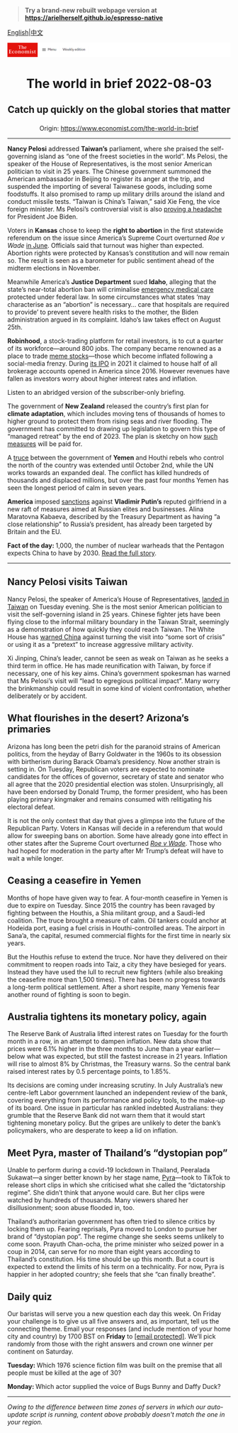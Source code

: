 > **Try a brand-new rebuilt webpage version at https://arielherself.github.io/espresso-native**

[English](https://github.com/arielherself/espresso/blob/main/README.md)|[中文](https://github-com.translate.goog/arielherself/espresso/blob/main/README.md?_x_tr_sl=en&_x_tr_tl=zh-CN&_x_tr_hl=zh-CN&_x_tr_pto=wapp)



![The Economist](menubar.png)

# <p align="center">The world in brief 2022-08-03</p>

## <p align="center">Catch up quickly on the global stories that matter</p>

<p align="center">Origin: <a href="https://www.economist.com/the-world-in-brief">https://www.economist.com/the-world-in-brief</a><hr>

<strong>Nancy Pelosi</strong> addressed <strong>Taiwan’s</strong> parliament, where she praised the self-governing island as “one of the freest societies in the world”. Ms Pelosi, the speaker of the House of Representatives, is the most senior American politician to visit in 25 years. The Chinese government summoned the American ambassador in Beijing to register its anger at the trip, and suspended the importing of several Taiwanese goods, including some foodstuffs. It also promised to ramp up military drills around the island and conduct missile tests. “Taiwan is China’s Taiwan,” said Xie Feng, the vice foreign minister. Ms Pelosi’s controversial visit is also [proving a headache](https://www.economist.com/leaders/2022/08/02/nancy-pelosis-trip-to-taiwan-highlights-americas-incoherent-strategy) for President Joe Biden.

Voters in <strong>Kansas</strong> chose to keep the <strong>right to abortion</strong> in the first statewide referendum on the issue since America’s Supreme Court overturned <em>Roe v Wade</em> [in June](https://www.economist.com/leaders/2022/06/24/the-supreme-courts-rejection-of-roe-will-hurt-the-poorest-most). Officials said that turnout was higher than expected. Abortion rights were protected by Kansas’s constitution and will now remain so. The result is seen as a barometer for public sentiment ahead of the midterm elections in November. 

Meanwhile America’s <strong>Justice Department</strong> sued <strong>Idaho</strong>, alleging that the state’s near-total abortion ban will criminalise [emergency medical care](https://www.economist.com/united-states/2022/07/19/americas-already-dreadful-maternal-mortality-rate-looks-set-to-rise) protected under federal law. In some circumstances what states ‘may characterise as an “abortion” is necessary… care that hospitals are required to provide’ to prevent severe health risks to the mother, the Biden administration argued in its complaint. Idaho’s law takes effect on August 25th.

<strong>Robinhood</strong>, a stock-trading platform for retail investors, is to cut a quarter of its workforce—around 800 jobs. The company became renowned as a place to trade [meme stocks](https://www.economist.com/the-world-ahead/2021/11/08/the-phenomenon-of-meme-stocks-could-be-here-to-stay)—those which become inflated following a social-media frenzy. During [its IPO](https://www.economist.com/finance-and-economics/2021/07/26/robinhood-takes-its-ipo-to-the-masses) in 2021 it claimed to house half of all brokerage accounts opened in America since 2016. However revenues have fallen as investors worry about higher interest rates and inflation.

Listen to an abridged version of the subscriber-only briefing.

The government of <strong>New Zealand</strong> released the country’s first plan for <strong>climate adaptation</strong>, which includes moving tens of thousands of homes to higher ground to protect them from rising seas and river flooding. The government has committed to drawing up legislation to govern this type of “managed retreat” by the end of 2023. The plan is sketchy on how [such measures](https://www.economist.com/leaders/2022/03/05/climate-change-must-be-adapted-to-as-well-as-opposed) will be paid for.

A [truce](https://www.economist.com/middle-east-and-africa/2022/04/16/war-ravaged-yemen-gets-a-truce-and-dumps-a-tired-president) between the government of <strong>Yemen</strong> and Houthi rebels who control the north of the country was extended until October 2nd, while the UN works towards an expanded deal. The conflict has killed hundreds of thousands and displaced millions, but over the past four months Yemen has seen the longest period of calm in seven years.

<strong>America</strong> imposed [sanctions](https://www.economist.com/international/2022/05/24/anonymous-tipsters-angry-at-russia-help-detect-sanctions-busters) against <strong>Vladimir Putin’s</strong> reputed girlfriend in a new raft of measures aimed at Russian elites and businesses. Alina Maratovna Kabaeva, described by the Treasury Department as having “a close relationship” to Russia’s president, has already been targeted by Britain and the EU. 

<strong>Fact of the day: </strong>1,000, the number of nuclear warheads that the Pentagon expects China to have by 2030. [Read the full story](https://www.economist.com/united-states/2022/07/31/will-the-ukraine-war-ring-the-knell-for-nuclear-arms-control).

----------

## Nancy Pelosi visits Taiwan

Nancy Pelosi, the speaker of America’s House of Representatives, [landed in Taiwan](https://www.economist.com/leaders/2022/08/02/nancy-pelosis-trip-to-taiwan-highlights-americas-incoherent-strategy) on Tuesday evening. She is the most senior American politician to visit the self-governing island in 25 years. Chinese fighter jets have been flying close to the informal military boundary in the Taiwan Strait, seemingly as a demonstration of how quickly they could reach Taiwan. The White House has [warned China](https://www.economist.com/china/2022/07/21/talk-of-nancy-pelosi-visiting-taiwan-angers-china) against turning the visit into “some sort of crisis” or using it as a “pretext” to increase aggressive military activity.

Xi Jinping, China’s leader, cannot be seen as weak on Taiwan as he seeks a third term in office. He has made reunification with Taiwan, by force if necessary, one of his key aims. China’s government spokesman has warned that Ms Pelosi’s visit will “lead to egregious political impact”. Many worry the brinkmanship could result in some kind of violent confrontation, whether deliberately or by accident.

## What flourishes in the desert? Arizona’s primaries

Arizona has long been the petri dish for the paranoid strains of American politics, from the heyday of Barry Goldwater in the 1960s to its obsession with birtherism during Barack Obama’s presidency. Now another strain is setting in. On Tuesday, Republican voters are expected to nominate candidates for the offices of governor, secretary of state and senator who all agree that the 2020 presidential election was stolen. Unsurprisingly, all have been endorsed by Donald Trump, the former president, who has been playing primary kingmaker and remains consumed with relitigating his electoral defeat.

It is not the only contest that day that gives a glimpse into the future of the Republican Party. Voters in Kansas will decide in a referendum that would allow for sweeping bans on abortion. Some have already gone into effect in other states after the Supreme Court overturned [<em>Roe v Wade</em>](https://www.economist.com/united-states/2022/06/26/the-fallout-from-overturning-roe). Those who had hoped for moderation in the party after Mr Trump’s defeat will have to wait a while longer.

## Ceasing a ceasefire in Yemen

Months of hope have given way to fear. A four-month ceasefire in Yemen is due to expire on Tuesday. Since 2015 the country has been ravaged by fighting between the Houthis, a Shia militant group, and a Saudi-led coalition. The truce brought a measure of calm. Oil tankers could anchor at Hodeida port, easing a fuel crisis in Houthi-controlled areas. The airport in Sana’a, the capital, resumed commercial flights for the first time in nearly six years.

But the Houthis refuse to extend the truce. Nor have they delivered on their commitment to reopen roads into Taiz, a city they have besieged for years. Instead they have used the lull to recruit new fighters (while also breaking the ceasefire more than 1,500 times). There has been no progress towards a long-term political settlement. After a short respite, many Yemenis fear another round of fighting is soon to begin.

## Australia tightens its monetary policy, again

The Reserve Bank of Australia lifted interest rates on Tuesday for the fourth month in a row, in an attempt to dampen inflation. New data show that prices were 6.1% higher in the three months to June than a year earlier—below what was expected, but still the fastest increase in 21 years. Inflation will rise to almost 8% by Christmas, the Treasury warns. So the central bank raised interest rates by 0.5 percentage points, to 1.85%.

Its decisions are coming under increasing scrutiny. In July Australia’s new centre-left Labor government launched an independent review of the bank, covering everything from its performance and policy tools, to the make-up of its board. One issue in particular has rankled indebted Australians: they grumble that the Reserve Bank did not warn them that it would start tightening monetary policy. But the gripes are unlikely to deter the bank’s policymakers, who are desperate to keep a lid on inflation.

## Meet Pyra, master of Thailand’s “dystopian pop”

Unable to perform during a covid-19 lockdown in Thailand, Peeralada Sukawat—a singer better known by her stage name, [Pyra](https://www.economist.com/culture/2022/07/28/a-thai-pop-star-uses-her-music-to-critique-her-homeland)—took to TikTok to release short clips in which she criticised what she called the “dictatorship regime”. She didn’t think that anyone would care. But her clips were watched by hundreds of thousands. Many viewers shared her disillusionment; soon abuse flooded in, too. 

Thailand’s authoritarian government has often tried to silence critics by locking them up. Fearing reprisals, Pyra moved to London to pursue her brand of “dystopian pop”. The regime change she seeks seems unlikely to come soon. Prayuth Chan-ocha, the prime minister who seized power in a coup in 2014, can serve for no more than eight years according to Thailand’s constitution. His time should be up this month. But a court is expected to extend the limits of his term on a technicality. For now, Pyra is happier in her adopted country; she feels that she “can finally breathe”.

## Daily quiz

Our baristas will serve you a new question each day this week. On Friday your challenge is to give us all five answers and, as important, tell us the connecting theme. Email your responses (and include mention of your home city and country) by 1700 BST on <strong>Friday</strong> to [<span class="__cf_email__" data-cfemail="feaf8b9784bb8d8e8c9b8d8d91be9b9d91909193978d8ad09d9193">[email&#160;protected]</span>](https://mail.google.com/mail/?view=cm&amp;fs=1&amp;tf=1&amp;to=QuizEspresso@economist.com). We’ll pick randomly from those with the right answers and crown one winner per continent on Saturday.

<strong>Tuesday: </strong>Which 1976 science fiction film was built on the premise that all people must be killed at the age of 30?

<strong>Monday: </strong>Which actor supplied the voice of Bugs Bunny and Daffy Duck?

----------

*Owing to the difference between time zones of servers in which our auto-update script is running, content above probably doesn't match the one in your region.*

